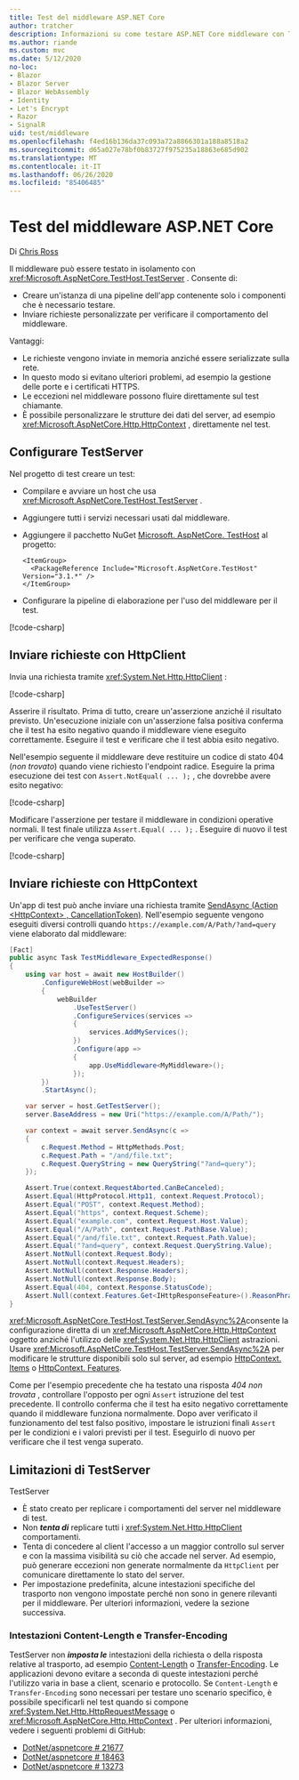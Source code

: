 ```yaml
---
title: Test del middleware ASP.NET Core
author: tratcher
description: Informazioni su come testare ASP.NET Core middleware con TestServer.
ms.author: riande
ms.custom: mvc
ms.date: 5/12/2020
no-loc:
- Blazor
- Blazor Server
- Blazor WebAssembly
- Identity
- Let's Encrypt
- Razor
- SignalR
uid: test/middleware
ms.openlocfilehash: f4ed16b136da37c093a72a8866301a188a8518a2
ms.sourcegitcommit: d65a027e78bf0b83727f975235a18863e685d902
ms.translationtype: MT
ms.contentlocale: it-IT
ms.lasthandoff: 06/26/2020
ms.locfileid: "85406485"
---
```

# <a name="test-aspnet-core-middleware"></a>Test del middleware ASP.NET Core

Di [Chris Ross](https://github.com/Tratcher)

Il middleware può essere testato in isolamento con <xref:Microsoft.AspNetCore.TestHost.TestServer> . Consente di:

* Creare un'istanza di una pipeline dell'app contenente solo i componenti che è necessario testare.
* Inviare richieste personalizzate per verificare il comportamento del middleware.

Vantaggi:

* Le richieste vengono inviate in memoria anziché essere serializzate sulla rete.
* In questo modo si evitano ulteriori problemi, ad esempio la gestione delle porte e i certificati HTTPS.
* Le eccezioni nel middleware possono fluire direttamente sul test chiamante.
* È possibile personalizzare le strutture dei dati del server, ad esempio <xref:Microsoft.AspNetCore.Http.HttpContext> , direttamente nel test.

## <a name="set-up-the-testserver"></a>Configurare TestServer

Nel progetto di test creare un test:

* Compilare e avviare un host che usa <xref:Microsoft.AspNetCore.TestHost.TestServer> .
* Aggiungere tutti i servizi necessari usati dal middleware.
* Aggiungere il pacchetto NuGet [Microsoft. AspNetCore. TestHost](https://www.nuget.org/packages/Microsoft.AspNetCore.TestHost/) al progetto:
  
  ```dotnetcli
  <ItemGroup>
    <PackageReference Include="Microsoft.AspNetCore.TestHost" Version="3.1.*" />
  </ItemGroup>
  ```

* Configurare la pipeline di elaborazione per l'uso del middleware per il test.

[!code-csharp[](middleware/samples_snapshot/3.x/setup.cs?highlight=4-18)]

## <a name="send-requests-with-httpclient"></a>Inviare richieste con HttpClient
Invia una richiesta tramite <xref:System.Net.Http.HttpClient> :

[!code-csharp[](middleware/samples_snapshot/3.x/request.cs?highlight=20)]

Asserire il risultato. Prima di tutto, creare un'asserzione anziché il risultato previsto. Un'esecuzione iniziale con un'asserzione falsa positiva conferma che il test ha esito negativo quando il middleware viene eseguito correttamente. Eseguire il test e verificare che il test abbia esito negativo.

Nell'esempio seguente il middleware deve restituire un codice di stato 404 (*non trovato*) quando viene richiesto l'endpoint radice. Eseguire la prima esecuzione dei test con `Assert.NotEqual( ... );` , che dovrebbe avere esito negativo:

[!code-csharp[](middleware/samples_snapshot/3.x/false-failure-check.cs?highlight=22)]

Modificare l'asserzione per testare il middleware in condizioni operative normali. Il test finale utilizza `Assert.Equal( ... );` . Eseguire di nuovo il test per verificare che venga superato.

[!code-csharp[](middleware/samples_snapshot/3.x/final-test.cs?highlight=22)]

## <a name="send-requests-with-httpcontext"></a>Inviare richieste con HttpContext

Un'app di test può anche inviare una richiesta tramite [SendAsync (Action \<HttpContext> , CancellationToken)](xref:Microsoft.AspNetCore.TestHost.TestServer.SendAsync%2A). Nell'esempio seguente vengono eseguiti diversi controlli quando `https://example.com/A/Path/?and=query` viene elaborato dal middleware:

```csharp
[Fact]
public async Task TestMiddleware_ExpectedResponse()
{
    using var host = await new HostBuilder()
        .ConfigureWebHost(webBuilder =>
        {
            webBuilder
                .UseTestServer()
                .ConfigureServices(services =>
                {
                    services.AddMyServices();
                })
                .Configure(app =>
                {
                    app.UseMiddleware<MyMiddleware>();
                });
        })
        .StartAsync();

    var server = host.GetTestServer();
    server.BaseAddress = new Uri("https://example.com/A/Path/");

    var context = await server.SendAsync(c =>
    {
        c.Request.Method = HttpMethods.Post;
        c.Request.Path = "/and/file.txt";
        c.Request.QueryString = new QueryString("?and=query");
    });

    Assert.True(context.RequestAborted.CanBeCanceled);
    Assert.Equal(HttpProtocol.Http11, context.Request.Protocol);
    Assert.Equal("POST", context.Request.Method);
    Assert.Equal("https", context.Request.Scheme);
    Assert.Equal("example.com", context.Request.Host.Value);
    Assert.Equal("/A/Path", context.Request.PathBase.Value);
    Assert.Equal("/and/file.txt", context.Request.Path.Value);
    Assert.Equal("?and=query", context.Request.QueryString.Value);
    Assert.NotNull(context.Request.Body);
    Assert.NotNull(context.Request.Headers);
    Assert.NotNull(context.Response.Headers);
    Assert.NotNull(context.Response.Body);
    Assert.Equal(404, context.Response.StatusCode);
    Assert.Null(context.Features.Get<IHttpResponseFeature>().ReasonPhrase);
}
```

<xref:Microsoft.AspNetCore.TestHost.TestServer.SendAsync%2A>consente la configurazione diretta di un <xref:Microsoft.AspNetCore.Http.HttpContext> oggetto anziché l'utilizzo delle <xref:System.Net.Http.HttpClient> astrazioni. Usare <xref:Microsoft.AspNetCore.TestHost.TestServer.SendAsync%2A> per modificare le strutture disponibili solo sul server, ad esempio [HttpContext. Items](xref:Microsoft.AspNetCore.Http.HttpContext.Items) o [HttpContext. Features](xref:Microsoft.AspNetCore.Http.HttpContext.Features).

Come per l'esempio precedente che ha testato una risposta *404 non trovata* , controllare l'opposto per ogni `Assert` istruzione del test precedente. Il controllo conferma che il test ha esito negativo correttamente quando il middleware funziona normalmente. Dopo aver verificato il funzionamento del test falso positivo, impostare le istruzioni finali `Assert` per le condizioni e i valori previsti per il test. Eseguirlo di nuovo per verificare che il test venga superato.

## <a name="testserver-limitations"></a>Limitazioni di TestServer

TestServer

* È stato creato per replicare i comportamenti del server nel middleware di test.
* Non ***tenta di*** replicare tutti i <xref:System.Net.Http.HttpClient> comportamenti.
* Tenta di concedere al client l'accesso a un maggior controllo sul server e con la massima visibilità su ciò che accade nel server. Ad esempio, può generare eccezioni non generate normalmente da `HttpClient` per comunicare direttamente lo stato del server.
* Per impostazione predefinita, alcune intestazioni specifiche del trasporto non vengono impostate perché non sono in genere rilevanti per il middleware. Per ulteriori informazioni, vedere la sezione successiva.

### <a name="content-length-and-transfer-encoding-headers"></a>Intestazioni Content-Length e Transfer-Encoding

TestServer non ***imposta le*** intestazioni della richiesta o della risposta relative al trasporto, ad esempio [Content-Length](https://developer.mozilla.org/docs/Web/HTTP/Headers/Content-Length) o [Transfer-Encoding](https://developer.mozilla.org/docs/Web/HTTP/Headers/Transfer-Encoding). Le applicazioni devono evitare a seconda di queste intestazioni perché l'utilizzo varia in base a client, scenario e protocollo. Se `Content-Length` e `Transfer-Encoding` sono necessari per testare uno scenario specifico, è possibile specificarli nel test quando si compone <xref:System.Net.Http.HttpRequestMessage> o <xref:Microsoft.AspNetCore.Http.HttpContext> . Per ulteriori informazioni, vedere i seguenti problemi di GitHub:

* [DotNet/aspnetcore # 21677](https://github.com/dotnet/aspnetcore/issues/21677)
* [DotNet/aspnetcore # 18463](https://github.com/dotnet/aspnetcore/issues/18463)
* [DotNet/aspnetcore # 13273](https://github.com/dotnet/aspnetcore/issues/13273)
